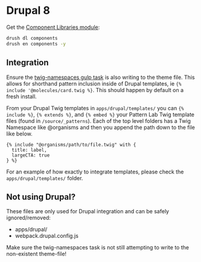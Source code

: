 # Drupal 8

Get the [Component Libraries module](https://www.drupal.org/project/components):

```bash
drush dl components
drush en components -y
```

## Integration
Ensure the [twig-namespaces gulp task](../gulp/tasks/twig-namespaces.md) is also writing to the theme file. This allows for shorthand pattern inclusion inside of Drupal templates, ie `{% include '@molecules/card.twig %}`. This should happen by default on a fresh install.

From your Drupal Twig templates in `apps/drupal/templates/` you can `{% include %}`, `{% extends %}`, and `{% embed %}` your Pattern Lab Twig template files (found in `/source/_patterns`). Each of the top level folders has a Twig Namespace like @organisms and then you append the path down to the file like below.

```twig 
{% include "@organisms/path/to/file.twig" with {
  title: label,
  largeCTA: true
} %}
```

For an example of how exactly to integrate templates, please check the `apps/drupal/templates/` folder.

## Not using Drupal?

These files are only used for Drupal integration and can be safely ignored/removed:

- apps/drupal/
- webpack.drupal.config.js

Make sure the twig-namespaces task is not still attempting to write to the non-existent theme-file!
